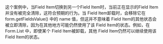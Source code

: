 这个案例中，当Field Item切换到另一个Field Item时，当前正在显示的Field Item并没有被完全清除，这符合预期的行为。当 Field Item卸载时，会移除它在 form.getFieldsValue() 中的 name 值，但这并不意味着 Field Item的其他状态会被立即清除，因为在其他地方可能仍然使用了该 Field Item的状态。例如，在 Form.List 中，即使某个 Field Item被卸载，其他 Field Item仍然可以继续使用该 Field Item的状态。
